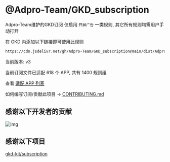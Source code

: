 # @Adpro-Team/GKD_subscription

Adpro-Team维护的GKD订阅 仅启用 `开屏广告` 一类规则, 其它所有规则均需用户手动打开

在 GKD 内添加以下链接即可使用此规则

```txt
https://cdn.jsdelivr.net/gh/Adpro-Team/GKD_subscription@main/dist/Adpro_gkd.json5
```

当前版本: v3

当前订阅文件已适配 618 个 APP, 共有 1400 规则组

查看 [适配 APP 列表](./AppList.md)

如何编写订阅/贡献此项目 -> [CONTRIBUTING.md](./CONTRIBUTING.md)

## 感谢以下开发者的贡献

![img](https://contrib.rocks/image?repo=Adpro-Team/GKD_subscription&_v=3)

## 感谢以下项目

[gkd-kit/subscription](https://github.com/gkd-kit/subscription)
